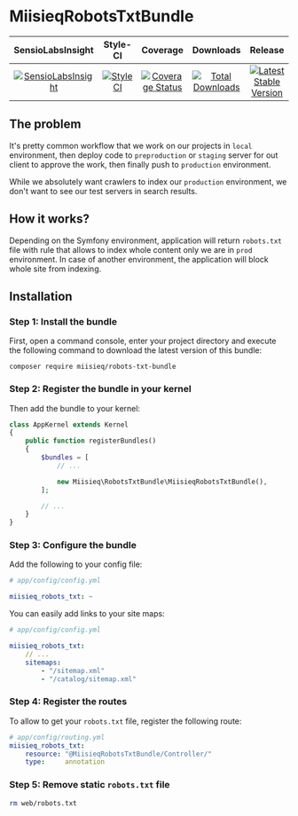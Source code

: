 # MiisieqRobotsTxtBundle

|       SensioLabsInsight        |        Style-CI         |         Coverage        |        Downloads        |         Release         |
|:----------------------:|:-----------------------:|:-----------------------:|:-----------------------:|:-----------------------:|
| [![SensioLabsInsight](https://insight.sensiolabs.com/projects/1aed0267-a4e2-4322-88cf-7dcbc2a4d8bd/mini.png)](https://insight.sensiolabs.com/projects/1aed0267-a4e2-4322-88cf-7dcbc2a4d8bd) | [![StyleCI](https://styleci.io/repos/105973219/shield?branch=master)](https://styleci.io/repos/105973219) | [![Coverage Status](https://coveralls.io/repos/github/miisieq/RobotsTxtBundle/badge.svg?branch=master)](https://coveralls.io/github/miisieq/RobotsTxtBundle?branch=master) | [![Total Downloads](https://poser.pugx.org/miisieq/robots-txt-bundle/downloads?format=flat-square)](https://packagist.org/packages/miisieq/robots-txt-bundle) | [![Latest Stable Version](https://poser.pugx.org/miisieq/robots-txt-bundle/v/stable?format=flat-square)](https://packagist.org/packages/miisieq/robots-txt-bundle) |

## The problem
It's pretty common workflow that we work on our projects in `local` environment, then deploy code to `preproduction` or `staging` server for out client to approve the work, then finally push to `production` environment.

While we absolutely want crawlers to index our `production` environment, we don't want to see our test servers in search results.

## How it works?
Depending on the Symfony environment, application will return `robots.txt` file with rule that allows to index whole content only we are in `prod` environment. In case of another environment, the application will block whole site from indexing.

## Installation

### Step 1: Install the bundle

First, open a command console, enter your project directory and execute the following command to download the latest version of this bundle:

```
composer require miisieq/robots-txt-bundle
```

### Step 2: Register the bundle in your kernel
Then add the bundle to your kernel:
```php
class AppKernel extends Kernel
{
    public function registerBundles()
    {
        $bundles = [
            // ...

            new Miisieq\RobotsTxtBundle\MiisieqRobotsTxtBundle(),
        ];

        // ...
    }
}
```
### Step 3: Configure the bundle
Add the following to your config file:

``` yaml
# app/config/config.yml

miisieq_robots_txt: ~
```

You can easily add links to your site maps:
``` yaml
# app/config/config.yml

miisieq_robots_txt:
    // ...
    sitemaps:
        - "/sitemap.xml"
        - "/catalog/sitemap.xml"
```

### Step 4: Register the routes
To allow to get your `robots.txt` file, register the following route:

```yml
# app/config/routing.yml
miisieq_robots_txt:
    resource: "@MiisieqRobotsTxtBundle/Controller/"
    type:     annotation
```

### Step 5: Remove static `robots.txt` file
```bash
rm web/robots.txt
```
